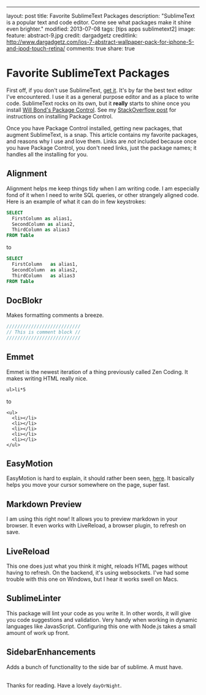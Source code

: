 ---
layout: post
title: Favorite SublimeText Packages
description: "SublimeText is a popular text and code editor. Come see what packages make it shine even brighter."
modified: 2013-07-08
tags: [tips apps sublimetext2]
image:
  feature: abstract-9.jpg
  credit: dargadgetz
  creditlink: http://www.dargadgetz.com/ios-7-abstract-wallpaper-pack-for-iphone-5-and-ipod-touch-retina/
comments: true
share: true

# Favorite SublimeText Packages

First off, if you don't use SublimeText, [get it](http://sublimetext.com). It's by far the best text editor I've encountered. I use it as a general purpose editor and as a place to write code. SublimeText rocks on its own, but it **really** starts to shine once you install [Will Bond's Package Control](http://wbond.net/sublime_packages/package_control#Features). See my [StackOverflow post](http://stackoverflow.com/questions/15819354/how-to-enable-code-hinting-for-css-in-sublime-text-2/15819607#15819607) for instructions on installing Package Control.

Once you have Package Control installed, getting new packages, that augment SublimeText, is a snap. This article contains my favorite packages, and reasons why I use and love them. Links are *not* included because once you have Package Control, you don't need links, just the package names; it handles all the installing for you.

## Alignment

Alignment helps me keep things tidy when I am writing code. I am especially fond of it when I need to write SQL queries, or other strangely aligned code. Here is an example of what it can do in few keystrokes:

```sql
SELECT
  FirstColumn as alias1,
  SecondColumn as alias2,
  ThirdColumn as alias3
FROM Table
```

to

```sql
SELECT
  FirstColumn   as alias1,
  SecondColumn  as alias2,
  ThirdColumn   as alias3
FROM Table
```

## DocBlokr

Makes formatting comments a breeze.

```javascript
///////////////////////////
// This is comment block //
///////////////////////////
```

## Emmet

Emmet is the newest iteration of a thing previously called Zen Coding. It makes writing HTML really nice.

```html
ul>li*5
```

to 

    <ul>
      <li></li>
      <li></li>
      <li></li>
      <li></li>
      <li></li>
    </ul>

## EasyMotion

EasyMotion is hard to explain, it should rather been seen, [here](https://github.com/tednaleid/sublime-EasyMotion). It basically helps you move your cursor somewhere on the page, super fast.

## Markdown Preview

I am using this right now! It allows you to preview markdown in your browser. It even works with LiveReload, a browser plugin, to refresh on save.

## LiveReload

This one does just what you think it might, reloads HTML pages without having to refresh. On the backend, it's using websockets. I've had some trouble with this one on Windows, but I hear it works swell on Macs.

## SublimeLinter

This package will lint your code as you write it. In other words, it will give you code suggestions and validation. Very handy when working in dynamic languages like JavasScript. Configuring this one with Node.js takes a small amount of work up front.

## SidebarEnhancements

Adds a bunch of functionality to the side bar of sublime. A must have.

<br> Thanks for reading. Have a lovely `dayOrNight`.

